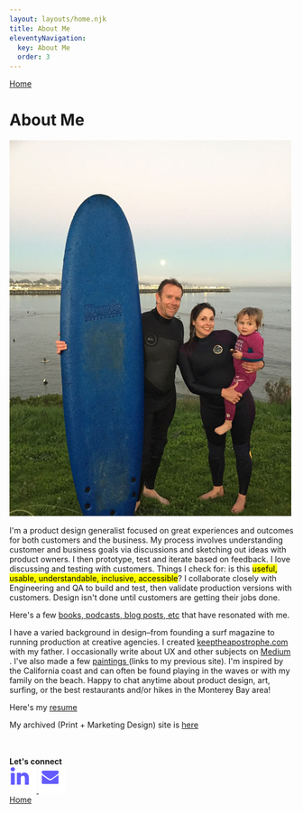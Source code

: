 ```yaml
---
layout: layouts/home.njk
title: About Me
eleventyNavigation:
  key: About Me
  order: 3
---
```


<!-- <a href="/" class="arrows">
HOME</a> / -->

<div class="bottom-arrows"><a href="/">Home</a></div>

# About Me

<img class="profile2" src="/img/about-page-IMG_0728.jpg">

<p>I'm a product design generalist focused on great experiences and outcomes for both customers and the business. My process involves understanding customer and business goals via discussions and sketching out ideas with product owners. I then prototype, test and iterate based on feedback. I love discussing and testing with customers. Things I check for: is this <mark>useful, usable, understandable, inclusive, accessible</mark>? I collaborate closely with Engineering and QA to build and test, then validate production versions with customers. Design isn't done until customers are getting their jobs done.
</p>
<p>Here's a few <a href="inspo">books, podcasts, blog posts, etc</a> that have resonated with me.
<p>
I have a varied background in design–from founding a surf magazine to running production at creative agencies. I created <a href="https://keeptheapostrophe.com" target="_blank">keeptheapostrophe.com  <i class="fas fa-external-link-alt"></i></a> with my father. I occasionally write about UX and other subjects on <a href="https://medium.com/@mattosurf" target="_blank">Medium  <i class="fas fa-external-link-alt"></i></a>. I've also made a few <a href="https://olearystudios.com" target="_blank">paintings  <i class="fas fa-external-link-alt"></i></a> (links to my previous site). I'm inspired by the California coast and can often be found playing in the waves or with my family on the beach. Happy to chat anytime about product design, art, surfing, or the best restaurants and/or hikes in the Monterey Bay area!
    </p>
Here's my <a href="/img/MatthewOLeary-SeniorProductDesigner.pdf">resume</a>
</br>
<p>My archived (Print + Marketing Design) site is <a href="https://mattoleary-archived.netlify.app/">here</a></p>
</br>
<br>
<strong>Let's connect</strong></br>
<div class="connect">
<a href="https://www.linkedin.com/in/matt-oleary/"><img src="/img/linkedin.svg" alt="linkedin logo">
<a href="mailto:mattosurf@gmail.com"><img src="/img/mail.svg" alt="mail icon"></a>
</div>

<div class="bottom-nav"><a href="/">Home</a>
</div>
